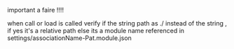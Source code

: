 important a faire !!!! 

when call or load is called verify if the string path as ./ instead of the string , if yes it's a relative path else its a module name  referenced in settings/associationName-Pat.module.json